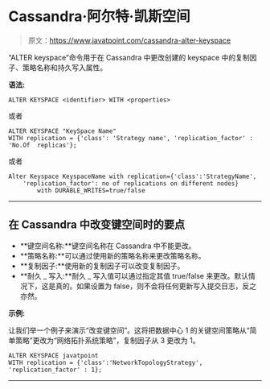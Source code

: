 # Cassandra·阿尔特·凯斯空间

> 原文：<https://www.javatpoint.com/cassandra-alter-keyspace>

“ALTER keyspace”命令用于在 Cassandra 中更改创建的 keyspace 中的复制因子、策略名称和持久写入属性。

**语法:**

```
ALTER KEYSPACE <identifier> WITH <properties> 

```

或者

```
ALTER KEYSPACE "KeySpace Name"
WITH replication = {'class': 'Strategy name', 'replication_factor' : 'No.Of  replicas'}; 

```

或者

```
Alter Keyspace KeyspaceName with replication={'class':'StrategyName', 
	'replication_factor': no of replications on different nodes} 
    	with DURABLE_WRITES=true/false 

```

* * *

## 在 Cassandra 中改变键空间时的要点

*   **键空间名称:**键空间名称在 Cassandra 中不能更改。
*   **策略名称:**可以通过使用新的策略名称来更改策略名称。
*   **复制因子:**使用新的复制因子可以改变复制因子。
*   **耐久 _ 写入:**耐久 _ 写入值可以通过指定其值 true/false 来更改。默认情况下，这是真的。如果设置为 false，则不会将任何更新写入提交日志，反之亦然。

**示例:**

让我们举一个例子来演示“改变键空间”。这将把数据中心 1 的关键空间策略从“简单策略”更改为“网络拓扑系统策略”，复制因子从 3 更改为 1。

```
ALTER KEYSPACE javatpoint
WITH replication = {'class':'NetworkTopologyStrategy', 'replication_factor' : 1}; 

```

* * *
